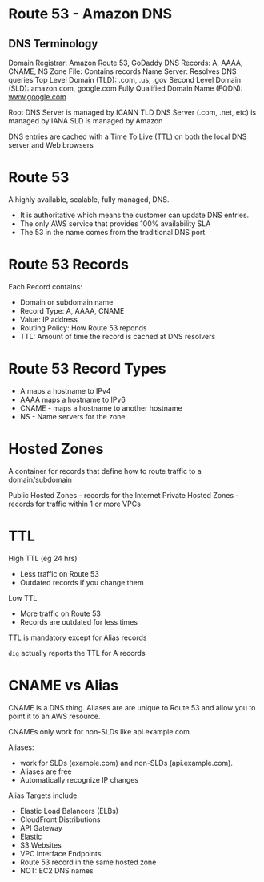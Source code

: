 # Route 53 - Amazon DNS

## DNS Terminology

Domain Registrar: Amazon Route 53, GoDaddy
DNS Records: A, AAAA, CNAME, NS
Zone File: Contains records
Name Server: Resolves DNS queries
Top Level Domain (TLD): .com, .us, .gov
Second Level Domain (SLD): amazon.com, google.com
Fully Qualified Domain Name (FQDN): www.google.com

Root DNS Server is managed by ICANN
TLD DNS Server (.com, .net, etc) is managed by IANA
SLD is managed by Amazon

DNS entries are cached with a Time To Live (TTL) on both the local DNS server and Web browsers

# Route 53

A highly available, scalable, fully managed, DNS. 

- It is authoritative which means the customer can update DNS entries.
- The only AWS service that provides 100% availability SLA
- The 53 in the name comes from the traditional DNS port

# Route 53 Records

Each Record contains:

- Domain or subdomain name
- Record Type: A, AAAA, CNAME
- Value: IP address
- Routing Policy: How Route 53 reponds
- TTL: Amount of time the record is cached at DNS resolvers

# Route 53 Record Types

- A maps a hostname to IPv4
- AAAA maps a hostname to IPv6
- CNAME - maps a hostname to another hostname
- NS - Name servers for the zone

# Hosted Zones

A container for records that define how to route traffic to a domain/subdomain

Public Hosted Zones - records for the Internet
Private Hosted Zones - records for traffic within 1 or more VPCs

# TTL

High TTL (eg 24 hrs)
- Less traffic on Route 53
- Outdated records if you change them

Low TTL
- More traffic on Route 53
- Records are outdated for less times

TTL is mandatory except for Alias records

`dig` actually reports the TTL for A records

# CNAME vs Alias

CNAME is a DNS thing. Aliases are are unique to Route 53 and allow you to point it to an AWS resource.

CNAMEs only work for non-SLDs like api.example.com.

Aliases:
- work for SLDs (example.com) and non-SLDs (api.example.com).
- Aliases are free
- Automatically recognize IP changes

Alias Targets include
- Elastic Load Balancers (ELBs)
- CloudFront Distributions
- API Gateway
- Elastic
- S3 Websites
- VPC Interface Endpoints
- Route 53 record in the same hosted zone
- NOT: EC2 DNS names